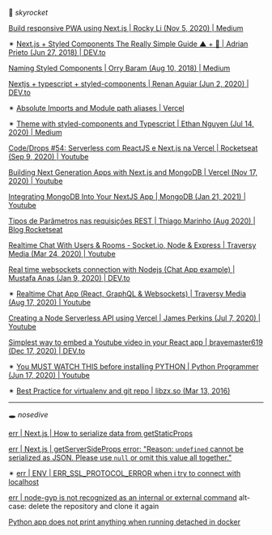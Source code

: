 🚀 _skyrocket_ 

[Build responsive PWA using Next.js | Rocky Li (Nov 5, 2020) | Medium](https://rockyli.medium.com/build-responsive-pwa-using-next-js-ac437adac5b3)

✴ [Next.js + Styled Components The Really Simple Guide ▲ + 💅 | Adrian Prieto (Jun 27, 2018) | DEV.to](https://dev.to/aprietof/nextjs--styled-components-the-really-simple-guide----101c)

[Naming Styled Components | Orry Baram (Aug 10, 2018) | Medium](https://medium.com/inturn-eng/naming-styled-components-d7097950a245)

[Nextjs + typescript + styled-components | Renan Aguiar (Jun 2, 2020) | DEV.to](https://dev.to/rffaguiar/nextjs-typescript-styled-components-1i3m)

✴ [Absolute Imports and Module path aliases | Vercel](https://nextjs.org/docs/advanced-features/module-path-aliases)

✴ [Theme with styled-components and Typescript | Ethan Nguyen (Jul 14, 2020) | Medium](https://medium.com/rbi-tech/theme-with-styled-components-and-typescript-209244ec15a3)

[Code/Drops #54: Serverless com ReactJS e Next.js na Vercel | Rocketseat (Sep 9, 2020) | Youtube](https://www.youtube.com/watch?v=Cz55Jmhfw84)

[Building Next Generation Apps with Next.js and MongoDB | Vercel (Nov 17, 2020) | Youtube](https://www.youtube.com/watch?v=MOqkfQIMdLE)

[Integrating MongoDB Into Your NextJS App | MongoDB (Jan 21, 2021) | Youtube](https://www.youtube.com/watch?v=aAupumVpqcE)

[Tipos de Parâmetros nas requisições REST | Thiago Marinho (Aug 2020) | Blog Rocketseat](https://blog.rocketseat.com.br/tipos-de-parametros-nas-requisicoes-rest/)

[Realtime Chat With Users & Rooms - Socket.io, Node & Express | Traversy Media (Mar 24, 2020) | Youtube](https://www.youtube.com/watch?v=jD7FnbI76Hg)

[Real time websockets connection with Nodejs (Chat App example) | Mustafa Anas (Jan 9, 2020) | DEV.to](https://dev.to/mustafaanaskh99/real-time-websockets-connection-with-nodejs-chat-app-example-5emh)

✴ [Realtime Chat App (React, GraphQL & Websockets) | Traversy Media (Aug 17, 2020) | Youtube](https://www.youtube.com/watch?v=E3NHd-PkLrQ&list=WL&index=15&t=1843s)

[Creating a Node Serverless API using Vercel | James Perkins (Jul 7, 2020) | Youtube](https://www.youtube.com/watch?v=BhArBPtW6Ms) 

[Simplest way to embed a Youtube video in your React app | bravemaster619 (Dec 17, 2020) | DEV.to](https://dev.to/bravemaster619/simplest-way-to-embed-a-youtube-video-in-your-react-app-3bk2)

✴ [You MUST WATCH THIS before installing PYTHON | Python Programmer (Jun 17, 2020) | Youtube](https://www.youtube.com/watch?v=28eLP22SMTA)

✴ [Best Practice for virtualenv and git repo | libzx.so (Mar 13, 2016)](https://libzx.so/main/learning/2016/03/13/best-practice-for-virtualenv-and-git-repos.html)

---

🕳️ _nosedive_

[err | Next.js | How to serialize data from getStaticProps](https://stackoverflow.com/questions/66106776/error-how-to-serialize-data-from-getstaticprops-next-js)

[err | Next.js | getServerSideProps error: "Reason: `undefined` cannot be serialized as JSON. Please use `null` or omit this value all together."](https://github.com/vercel/next.js/discussions/11209)

✴ [err | ENV | ERR_SSL_PROTOCOL_ERROR when i try to connect with localhost](https://stackoverflow.com/questions/58003508/err-ssl-protocol-error-when-i-try-to-connect-with-localhost)

[err | node-gyp is not recognized as an internal or external command](https://stackoverflow.com/questions/52106262/node-pre-gyp-err-while-trying-to-npm-install/52113884) 
alt-case: delete the repository and clone it again

[Python app does not print anything when running detached in docker](https://stackoverflow.com/questions/29663459/python-app-does-not-print-anything-when-running-detached-in-docker)
